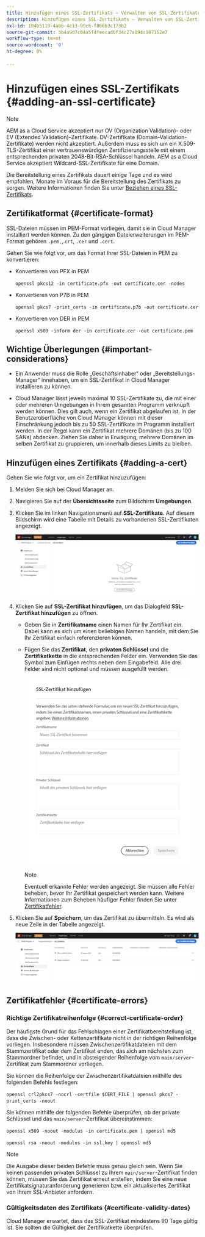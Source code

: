 ```yaml
---
title: Hinzufügen eines SSL-Zertifikats – Verwalten von SSL-Zertifikaten
description: Hinzufügen eines SSL-Zertifikats – Verwalten von SSL-Zertifikaten
exl-id: 104b5119-4a8b-4c13-99c6-f866b3c173b2
source-git-commit: 3b4a9d7c04a5f4feecad0f34c27a894c187152e7
workflow-type: tm+mt
source-wordcount: '0'
ht-degree: 0%

---
```


# Hinzufügen eines SSL-Zertifikats {#adding-an-ssl-certificate}

>[!NOTE]
>AEM as a Cloud Service akzeptiert nur OV (Organization Validation)- oder EV (Extended Validation)-Zertifikate. DV-Zertifikate (Domain-Validation-Zertifikate) werden nicht akzeptiert. Außerdem muss es sich um ein X.509-TLS-Zertifikat einer vertrauenswürdigen Zertifizierungsstelle mit einem entsprechenden privaten 2048-Bit-RSA-Schlüssel handeln. AEM as a Cloud Service akzeptiert Wildcard-SSL-Zertifikate für eine Domain.

Die Bereitstellung eines Zertifikats dauert einige Tage und es wird empfohlen, Monate im Voraus für die Bereitstellung des Zertifikats zu sorgen. Weitere Informationen finden Sie unter [Beziehen eines SSL-Zertifikats](/help/implementing/cloud-manager/managing-ssl-certifications/get-ssl-certificate.md).

## Zertifikatformat {#certificate-format}

SSL-Dateien müssen im PEM-Format vorliegen, damit sie in Cloud Manager installiert werden können. Zu den gängigen Dateierweiterungen im PEM-Format gehören `.pem,`,.`crt`, `.cer` und `.cert`.

Gehen Sie wie folgt vor, um das Format Ihrer SSL-Dateien in PEM zu konvertieren:

* Konvertieren von PFX in PEM

   `openssl pkcs12 -in certificate.pfx -out certificate.cer -nodes`

* Konvertieren von P7B in PEM

   `openssl pkcs7 -print_certs -in certificate.p7b -out certificate.cer`

* Konvertieren von DER in PEM

   `openssl x509 -inform der -in certificate.cer -out certificate.pem`

## Wichtige Überlegungen {#important-considerations}

* Ein Anwender muss die Rolle „Geschäftsinhaber“ oder „Bereitstellungs-Manager“ innehaben, um ein SSL-Zertifikat in Cloud Manager installieren zu können.

* Cloud Manager lässt jeweils maximal 10 SSL-Zertifikate zu, die mit einer oder mehreren Umgebungen in Ihrem gesamten Programm verknüpft werden können. Dies gilt auch, wenn ein Zertifikat abgelaufen ist. In der Benutzeroberfläche von Cloud Manager können mit dieser Einschränkung jedoch bis zu 50 SSL-Zertifikate im Programm installiert werden. In der Regel kann ein Zertifikat mehrere Domänen (bis zu 100 SANs) abdecken. Ziehen Sie daher in Erwägung, mehrere Domänen im selben Zertifikat zu gruppieren, um innerhalb dieses Limits zu bleiben.


## Hinzufügen eines Zertifikats {#adding-a-cert}

Gehen Sie wie folgt vor, um ein Zertifikat hinzuzufügen:

1. Melden Sie sich bei Cloud Manager an.
1. Navigieren Sie auf der **Übersichtsseite** zum Bildschirm **Umgebungen**.
1. Klicken Sie im linken Navigationsmenü auf **SSL-Zertifikate**. Auf diesem Bildschirm wird eine Tabelle mit Details zu vorhandenen SSL-Zertifikaten angezeigt.

   ![](/help/implementing/cloud-manager/assets/ssl/ssl-cert-1.png)

1. Klicken Sie auf **SSL-Zertifikat hinzufügen**, um das Dialogfeld **SSL-Zertifikat hinzufügen** zu öffnen.

   * Geben Sie in **Zertifikatname** einen Namen für Ihr Zertifikat ein. Dabei kann es sich um einen beliebigen Namen handeln, mit dem Sie Ihr Zertifikat einfach referenzieren können.
   * Fügen Sie das **Zertifikat**, den **privaten Schlüssel** und die **Zertifikatkette** in die entsprechenden Felder ein. Verwenden Sie das Symbol zum Einfügen rechts neben dem Eingabefeld.
Alle drei Felder sind nicht optional und müssen ausgefüllt werden.

      ![](/help/implementing/cloud-manager/assets/ssl/ssl-cert-02.png)


      >[!NOTE]
      >Eventuell erkannte Fehler werden angezeigt. Sie müssen alle Fehler beheben, bevor Ihr Zertifikat gespeichert werden kann. Weitere Informationen zum Beheben häufiger Fehler finden Sie unter [Zertifikatfehler](#certificate-errors).

1. Klicken Sie auf **Speichern**, um das Zertifikat zu übermitteln. Es wird als neue Zeile in der Tabelle angezeigt.

   ![](/help/implementing/cloud-manager/assets/ssl/ssl-cert-3.png)

## Zertifikatfehler {#certificate-errors}

### Richtige Zertifikatreihenfolge {#correct-certificate-order}

Der häufigste Grund für das Fehlschlagen einer Zertifikatbereitstellung ist, dass die Zwischen- oder Kettenzertifikate nicht in der richtigen Reihenfolge vorliegen. Insbesondere müssen Zwischenzertifikatdateien mit dem Stammzertifikat oder dem Zertifikat enden, das sich am nächsten zum Stammordner befindet, und in absteigender Reihenfolge vom `main/server`-Zertifikat zum Stammordner vorliegen.

Sie können die Reihenfolge der Zwischenzertifikatdateien mithilfe des folgenden Befehls festlegen:

`openssl crl2pkcs7 -nocrl -certfile $CERT_FILE | openssl pkcs7 -print_certs -noout`

Sie können mithilfe der folgenden Befehle überprüfen, ob der private Schlüssel und das `main/server`-Zertifikat übereinstimmen:

`openssl x509 -noout -modulus -in certificate.pem | openssl md5`

`openssl rsa -noout -modulus -in ssl.key | openssl md5`

>[!NOTE]
>Die Ausgabe dieser beiden Befehle muss genau gleich sein. Wenn Sie keinen passenden privaten Schlüssel zu Ihrem `main/server`-Zertifikat finden können, müssen Sie das Zertifikat erneut erstellen, indem Sie eine neue Zertifikatsignaturanforderung generieren bzw. ein aktualisiertes Zertifikat von Ihrem SSL-Anbieter anfordern.

### Gültigkeitsdaten des Zertifikats {#certificate-validity-dates}

Cloud Manager erwartet, dass das SSL-Zertifikat mindestens 90 Tage gültig ist. Sie sollten die Gültigkeit der Zertifikatkette überprüfen.

